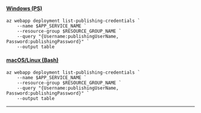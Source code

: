 #### [Windows (PS)](#tab/windows)

```azurecli
az webapp deployment list-publishing-credentials `
    --name $APP_SERVICE_NAME `
    --resource-group $RESOURCE_GROUP_NAME `
    --query "{Username:publishingUserName, Password:publishingPassword}" `
    --output table
```

#### [macOS/Linux (Bash)](#tab/mac-linux)

```azurecli
az webapp deployment list-publishing-credentials `
    --name $APP_SERVICE_NAME `
    --resource-group $RESOURCE_GROUP_NAME `
    --query "{Username:publishingUserName, Password:publishingPassword}" `
    --output table
```

---
